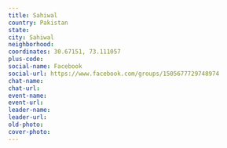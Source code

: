 ```yaml
---
title: Sahiwal
country: Pakistan
state: 
city: Sahiwal
neighborhood: 
coordinates: 30.67151, 73.111057
plus-code:
social-name: Facebook
social-url: https://www.facebook.com/groups/1505677729748974
chat-name:
chat-url:
event-name:
event-url:
leader-name:
leader-url:
old-photo: 
cover-photo:
---
```

